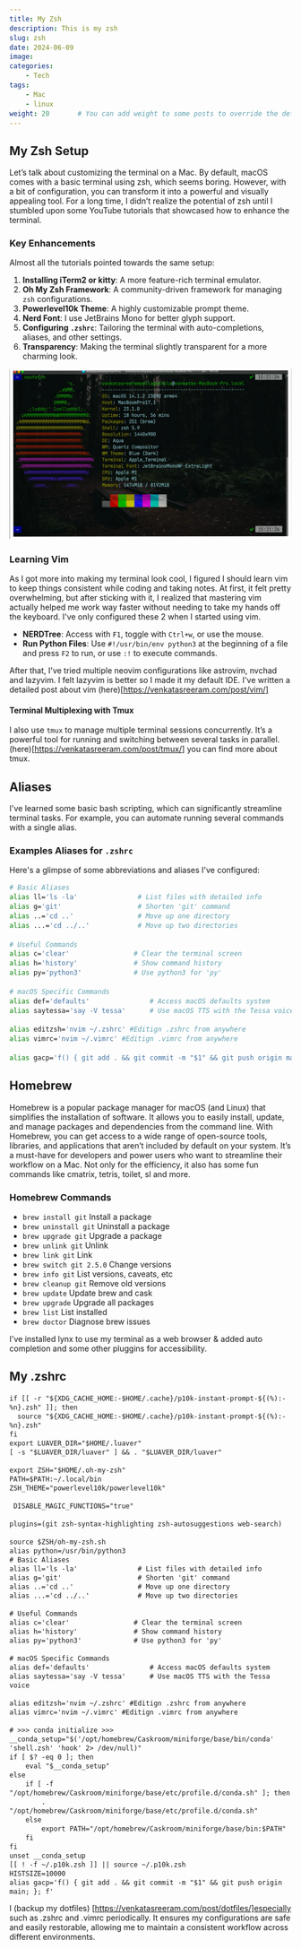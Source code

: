 ```yaml
---
title: My Zsh
description: This is my zsh
slug: zsh
date: 2024-06-09 
image: 
categories:
    - Tech
tags:
    - Mac
    - linux
weight: 20       # You can add weight to some posts to override the default sorting (date descending)
---
```

## My Zsh Setup

Let’s talk about customizing the terminal on a Mac. By default, macOS comes with a basic terminal using zsh, which seems boring. However, with a bit of configuration, you can transform it into a powerful and visually appealing tool. For a long time, I didn’t realize the potential of zsh until I stumbled upon some YouTube tutorials that showcased how to enhance the terminal. 

### Key Enhancements

Almost all the tutorials pointed towards the same setup:

1. **Installing iTerm2 or kitty**: A more feature-rich terminal emulator.
2. **Oh My Zsh Framework**: A community-driven framework for managing `zsh` configurations.
3. **Powerlevel10k Theme**: A highly customizable prompt theme.
4. **Nerd Font**: I use JetBrains Mono for better glyph support.
5. **Configuring `.zshrc`**: Tailoring the terminal with auto-completions, aliases, and other settings.
6. **Transparency**: Making the terminal slightly transparent for a more charming look.

![Neofetch](zsh.webp "My Zsh")

### Learning Vim

As I got more into making my terminal look cool, I figured I should learn vim to keep things consistent while coding and taking notes. At first, it felt pretty overwhelming, but after sticking with it, I realized that mastering vim actually helped me work way faster without needing to take my hands off the keyboard.
I've only configured these 2 when I started using vim.

- **NERDTree**: Access with `F1`, toggle with `Ctrl+w`, or use the mouse.
- **Run Python Files**: Use `#!/usr/bin/env python3` at the beginning of a file and press `F2` to run, or use `:!` to execute commands.

After that, I've tried multiple neovim configurations like astrovim, nvchad and lazyvim. I felt lazyvim is better so I made it my default IDE. I've written a detailed post about vim (here)[https://venkatasreeram.com/post/vim/]

#### Terminal Multiplexing with Tmux

I also use `tmux` to manage multiple terminal sessions concurrently. It’s a powerful tool for running and switching between several tasks in parallel. (here)[https://venkatasreeram.com/post/tmux/] you can find more about tmux.

## Aliases

I've learned some basic bash scripting, which can significantly streamline terminal tasks. For example, you can automate running several commands with a single alias.

### Examples Aliases for `.zshrc`

Here's a glimpse of some abbreviations and aliases I've configured:

```sh
# Basic Aliases
alias ll='ls -la'               # List files with detailed info
alias g='git'                   # Shorten 'git' command
alias ..='cd ..'                # Move up one directory
alias ...='cd ../..'            # Move up two directories

# Useful Commands
alias c='clear'                # Clear the terminal screen
alias h='history'              # Show command history
alias py='python3'             # Use python3 for 'py'

# macOS Specific Commands
alias def='defaults'               # Access macOS defaults system
alias saytessa='say -V tessa'      # Use macOS TTS with the Tessa voice

alias editzsh='nvim ~/.zshrc' #Editign .zshrc from anywhere
alias vimrc='nvim ~/.vimrc' #Editign .vimrc from anywhere

alias gacp='f() { git add . && git commit -m "$1" && git push origin main; }; f'


```

## Homebrew

Homebrew is a popular package manager for macOS (and Linux) that simplifies the installation of software. It allows you to easily install, update, and manage packages and dependencies from the command line. With Homebrew, you can get access to a wide range of open-source tools, libraries, and applications that aren’t included by default on your system. It’s a must-have for developers and power users who want to streamline their workflow on a Mac. Not only for the efficiency, it also has some fun commands like cmatrix, tetris, toilet, sl and more.
### Homebrew Commands

* `brew install git`	Install a package
* `brew uninstall git` Uninstall a package
* `brew upgrade git`	Upgrade a package
* `brew unlink git`	Unlink
* `brew link git`	Link
* `brew switch git 2.5.0`	Change versions
* `brew info git`	List versions, caveats, etc
* `brew cleanup git`	Remove old versions
* `brew update`	Update brew and cask
* `brew upgrade`	Upgrade all packages
* `brew list` List installed
* `brew doctor` Diagnose brew issues


I've installed lynx to use my terminal as a web browser & added auto completion and some other pluggins for accessibility.
## My .zshrc

```shell
if [[ -r "${XDG_CACHE_HOME:-$HOME/.cache}/p10k-instant-prompt-${(%):-%n}.zsh" ]]; then
  source "${XDG_CACHE_HOME:-$HOME/.cache}/p10k-instant-prompt-${(%):-%n}.zsh"
fi
export LUAVER_DIR="$HOME/.luaver"
[ -s "$LUAVER_DIR/luaver" ] && . "$LUAVER_DIR/luaver"

export ZSH="$HOME/.oh-my-zsh"
PATH=$PATH:~/.local/bin
ZSH_THEME="powerlevel10k/powerlevel10k"

 DISABLE_MAGIC_FUNCTIONS="true"

plugins=(git zsh-syntax-highlighting zsh-autosuggestions web-search)

source $ZSH/oh-my-zsh.sh
alias python=/usr/bin/python3
# Basic Aliases
alias ll='ls -la'               # List files with detailed info
alias g='git'                   # Shorten 'git' command
alias ..='cd ..'                # Move up one directory
alias ...='cd ../..'            # Move up two directories

# Useful Commands
alias c='clear'                # Clear the terminal screen
alias h='history'              # Show command history
alias py='python3'             # Use python3 for 'py'

# macOS Specific Commands
alias def='defaults'               # Access macOS defaults system
alias saytessa='say -V tessa'      # Use macOS TTS with the Tessa voice

alias editzsh='nvim ~/.zshrc' #Editign .zshrc from anywhere
alias vimrc='nvim ~/.vimrc' #Editign .vimrc from anywhere

# >>> conda initialize >>>
__conda_setup="$('/opt/homebrew/Caskroom/miniforge/base/bin/conda' 'shell.zsh' 'hook' 2> /dev/null)"
if [ $? -eq 0 ]; then
    eval "$__conda_setup"
else
    if [ -f "/opt/homebrew/Caskroom/miniforge/base/etc/profile.d/conda.sh" ]; then
        . "/opt/homebrew/Caskroom/miniforge/base/etc/profile.d/conda.sh"
    else
        export PATH="/opt/homebrew/Caskroom/miniforge/base/bin:$PATH"
    fi
fi
unset __conda_setup
[[ ! -f ~/.p10k.zsh ]] || source ~/.p10k.zsh
HISTSIZE=10000
alias gacp='f() { git add . && git commit -m "$1" && git push origin main; }; f'

```
I (backup my dotfiles) [https://venkatasreeram.com/post/dotfiles/]especially such as .zshrc and .vimrc periodically. It ensures my configurations are safe and easily restorable, allowing me to maintain a consistent workflow across different environments.